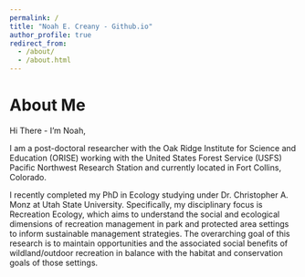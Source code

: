 ```yaml
---
permalink: /
title: "Noah E. Creany - Github.io"
author_profile: true
redirect_from:
  - /about/
  - /about.html
---
```


# About Me
Hi There - I’m Noah, 

I am a post-doctoral researcher with the Oak Ridge Institute for Science and Education (ORISE) working with the United States Forest Service (USFS) Pacific Northwest Research Station and currently located in Fort Collins, Colorado. 

I recently completed my PhD in Ecology studying under Dr. Christopher A. Monz at Utah State University. Specifically, my disciplinary focus is Recreation Ecology, which aims to understand the social and ecological dimensions of recreation management in park and protected area settings to inform sustainable management strategies. The overarching goal of this research is to maintain opportunities and the associated social benefits of wildland/outdoor recreation in balance with the habitat and conservation goals of those settings.

